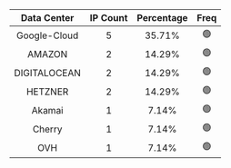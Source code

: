 | Data Center | IP Count | Percentage | Freq |
|:------------:|:--------:|:-----------:|:-----:|
| Google-Cloud | 5 | 35.71% | 🟢 |
| AMAZON | 2 | 14.29% | 🟢 |
| DIGITALOCEAN | 2 | 14.29% | 🟢 |
| HETZNER | 2 | 14.29% | 🟢 |
| Akamai | 1 | 7.14% | 🟢 |
| Cherry | 1 | 7.14% | 🟢 |
| OVH | 1 | 7.14% | 🟢 |